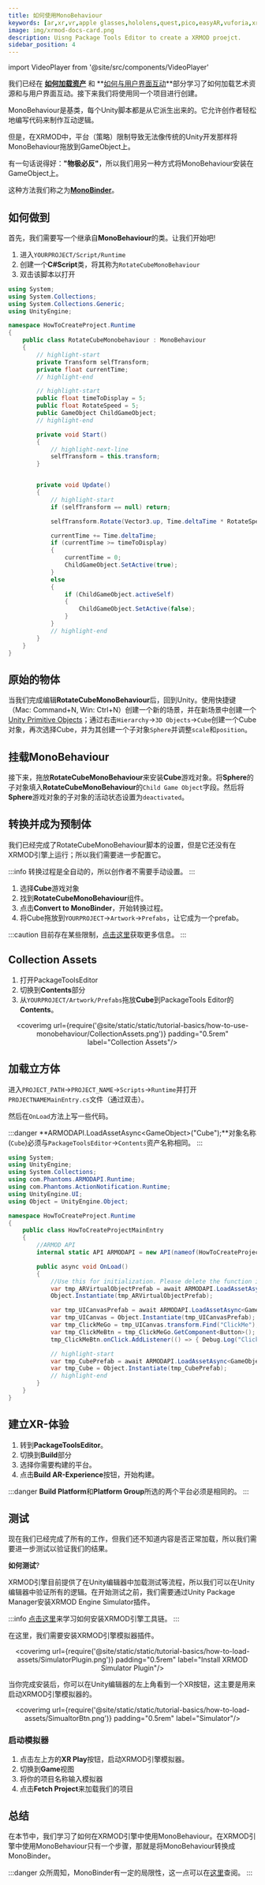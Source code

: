 ```yaml
---
title: 如何使用MonoBehaviour
keywords: [ar,xr,vr,apple glasses,hololens,quest,pico,easyAR,vuforia,xrmod,mod,doc,XR,facebook,meta,unity]
image: img/xrmod-docs-card.png
description: Uisng Package Tools Editor to create a XRMOD proejct.
sidebar_position: 4
---
```

import VideoPlayer from '@site/src/components/VideoPlayer'


我们已经在 **[如何加载资产](../how-to-load-assets)** 和 **[如何与用户界面互动](../how-to-interact-with-ui)**部分学习了如何加载艺术资源和与用户界面互动。接下来我们将使用同一个项目进行创建。

MonoBehaviour是基类，每个Unity脚本都是从它派生出来的。它允许创作者轻松地编写代码来制作互动逻辑。

但是，在XRMOD中，平台（策略）限制导致无法像传统的Unity开发那样将MonoBehaviour拖放到GameObject上。


有一句话说得好：**"物极必反"**，所以我们用另一种方式将MonoBehaviour安装在GameObject上。

这种方法我们称之为[**MonoBinder**](../dev-tools/binding-monobehaviour)。

## 如何做到

首先，我们需要写一个继承自**MonoBehaviour**的类。让我们开始吧!

1. 进入`YOURPROJECT/Script/Runtime`
2. 创建一个**C#Script**类，将其称为`RotateCubeMonoBehaviour`
3. 双击该脚本以打开

```cs title="RotateCubeMonoBehaviour.cs"
using System;
using System.Collections;
using System.Collections.Generic;
using UnityEngine;

namespace HowToCreateProject.Runtime
{
    public class RotateCubeMonobehaviour : MonoBehaviour
    {
        // highlight-start
        private Transform selfTransform;
        private float currentTime;
        // highlight-end

        // highlight-start
        public float timeToDisplay = 5;
        public float RotateSpeed = 5;
        public GameObject ChildGameObject;
        // highlight-end

        private void Start()
        {
            // highlight-next-line
            selfTransform = this.transform;
        }


        private void Update()
        {
            // highlight-start
            if (selfTransform == null) return;

            selfTransform.Rotate(Vector3.up, Time.deltaTime * RotateSpeed);

            currentTime += Time.deltaTime;
            if (currentTime >= timeToDisplay)
            {
                currentTime = 0;
                ChildGameObject.SetActive(true);
            }
            else
            {
                if (ChildGameObject.activeSelf)
                {
                    ChildGameObject.SetActive(false);
                }
            }
            // highlight-end
        }
    }
}
```

<VideoPlayer src="/static/tutorial-basics/how-to-use-monobehaviour/CreateScript.mp4" className="custom-video-showcase" />

## 原始的物体

当我们完成编辑**RotateCubeMonoBehaviour**后，回到Unity。使用快捷键（Mac: Command+N, Win: Ctrl+N）创建一个新的场景，并在新场景中创建一个[Unity Primitive Objects](https://docs.unity3d.com/Manual/PrimitiveObjects.html)；通过右击`Hierarchy`->`3D Objects`->`Cube`创建一个Cube对象，再次选择Cube，并为其创建一个子对象`Sphere`并调整`scale`和`position`。

<VideoPlayer src="/static/tutorial-basics/how-to-use-monobehaviour/PrimitiveObjects.mp4" className="custom-video-showcase" />

## 挂载MonoBehaviour

接下来，拖放**RotateCubeMonoBehaviour**来安装**Cube**游戏对象。将**Sphere**的子对象填入**RotateCubeMonoBehaviour**的`Child Game Object`字段。然后将**Sphere**游戏对象的子对象的活动状态设置为`deactivated`。

<VideoPlayer src="/static/tutorial-basics/how-to-use-monobehaviour/MountAndFilling.mp4" className="custom-video-showcase" />


## 转换并成为预制体

我们已经完成了RotateCubeMonoBehaviour脚本的设置，但是它还没有在XRMOD引擎上运行；所以我们需要进一步配置它。


:::info
转换过程是全自动的，所以创作者不需要手动设置。
:::

1. 选择**Cube**游戏对象
2. 找到**RotateCubeMonoBehaviour**组件。
3. 点击**Convert to MonoBinder**，开始转换过程。
4. 将Cube拖放到`YOURPROJECT`->`Artwork`->`Prefabs`，让它成为一个prefab。

:::caution
目前存在某些限制，[点击这里](.../dev-tools/binding-monobehaviour#limitation)获取更多信息。
:::

<VideoPlayer src="/static/tutorial-basics/how-to-use-monobehaviour/ConvertAndPrefab.mp4" className="custom-video-showcase" />


## Collection Assets

1. 打开PackageToolsEditor
2. 切换到**Contents**部分
3. 从`YOURPROJECT/Artwork/Prefabs`拖放**Cube**到PackageTools Editor的**Contents**。

<center>

<coverimg  url={require('@site/static/static/tutorial-basics/how-to-use-monobehaviour/CollectionAssets.png')} padding="0.5rem" label="Collection Assets"/>

</center>

## 加载立方体

进入`PROJECT_PATH`->`PROJECT_NAME`->`Scripts`->`Runtime`并打开`PROJECTNAMEMainEntry.cs`文件（通过双击）。

然后在`OnLoad`方法上写一些代码。

:::danger
**ARMODAPI.LoadAssetAsync<GameObject\>("Cube");**对象名称(`Cube`)必须与`PackageToolsEditor`->`Contents`资产名称相同。
:::

```cs title="PROJECTNAMEMainEntry.cs"
using System;
using UnityEngine;
using System.Collections;
using com.Phantoms.ARMODAPI.Runtime;
using com.Phantoms.ActionNotification.Runtime;
using UnityEngine.UI;
using Object = UnityEngine.Object;

namespace HowToCreateProject.Runtime
{
    public class HowToCreateProjectMainEntry
    {
        //ARMOD API        
        internal static API ARMODAPI = new API(nameof(HowToCreateProject));

        public async void OnLoad()
        {
            //Use this for initialization. Please delete the function if it is not used
            var tmp_ARVirtualObjectPrefab = await ARMODAPI.LoadAssetAsync<GameObject>("VirtualObject");
            Object.Instantiate(tmp_ARVirtualObjectPrefab);

            var tmp_UICanvasPrefab = await ARMODAPI.LoadAssetAsync<GameObject>("UICanvas");
            var tmp_UICanvas = Object.Instantiate(tmp_UICanvasPrefab);
            var tmp_ClickMeGo = tmp_UICanvas.transform.Find("ClickMe");
            var tmp_ClickMeBtn = tmp_ClickMeGo.GetComponent<Button>();
            tmp_ClickMeBtn.onClick.AddListener(() => { Debug.Log("Clicked me!!!"); });

            // highlight-start
            var tmp_CubePrefab = await ARMODAPI.LoadAssetAsync<GameObject>("Cube");
            var tmp_Cube = Object.Instantiate(tmp_CubePrefab);
            // highlight-end
        }
    }
}
```


## 建立XR-体验

1. 转到**PackageToolsEditor**。
2. 切换到**Build**部分
3. 选择你需要构建的平台。
4. 点击**Build AR-Experience**按钮，开始构建。

:::danger
**Build Platform**和**Platform Group**所选的两个平台必须是相同的。
:::

<VideoPlayer src="/static/tutorial-basics/how-to-load-assets/BuildXRExperience.mp4" className="custom-video-showcase" />




## 测试

现在我们已经完成了所有的工作，但我们还不知道内容是否正常加载，所以我们需要进一步测试以验证我们的结果。

**如何测试**?

XRMOD引擎目前提供了在Unity编辑器中加载测试等流程，所以我们可以在Unity编辑器中验证所有的逻辑。在开始测试之前，我们需要通过Unity Package Manager安装XRMOD Engine Simulator插件。

:::info
[点击这里](.../prepare-for-developer/install-xrmod-dev-tools)来学习如何安装XRMOD引擎工具链。
:::

在这里，我们需要安装XRMOD引擎模拟器插件。

<center>

<coverimg  url={require('@site/static/static/tutorial-basics/how-to-load-assets/SimulatorPlugin.png')} padding="0.5rem" label="Install XRMOD Simulator Plugin"/>

</center>


当你完成安装后，你可以在Unity编辑器的左上角看到一个XR按钮，这主要是用来启动XRMOD引擎模拟器的。

<center>

<coverimg  url={require('@site/static/static/tutorial-basics/how-to-load-assets/SimualtorBtn.png')} padding="0.5rem" label="Simulator"/>

</center>

### 启动模拟器

1. 点击左上方的**XR Play**按钮，启动XRMOD引擎模拟器。
2. 切换到**Game**视图
3. 将你的项目名称输入模拟器
4. 点击**Fetch Project**来加载我们的项目

<VideoPlayer src="/static/tutorial-basics/how-to-use-monobehaviour/Test.mp4" className="custom-video-showcase" />


## 总结

在本节中，我们学习了如何在XRMOD引擎中使用MonoBehaviour。在XRMOD引擎中使用MonoBehaviour只有一个步骤，那就是将MonoBehaviour转换成MonoBinder。

:::danger
众所周知，MonoBinder有一定的局限性，这一点可以在[这里](../dev-tools/binding-monobehaviour#limitation)查阅。
:::